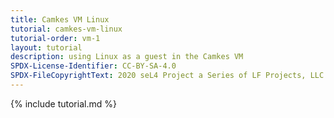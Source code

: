 ```yaml
---
title: Camkes VM Linux
tutorial: camkes-vm-linux
tutorial-order: vm-1
layout: tutorial
description: using Linux as a guest in the Camkes VM
SPDX-License-Identifier: CC-BY-SA-4.0
SPDX-FileCopyrightText: 2020 seL4 Project a Series of LF Projects, LLC.
---
```

{% include tutorial.md %}
